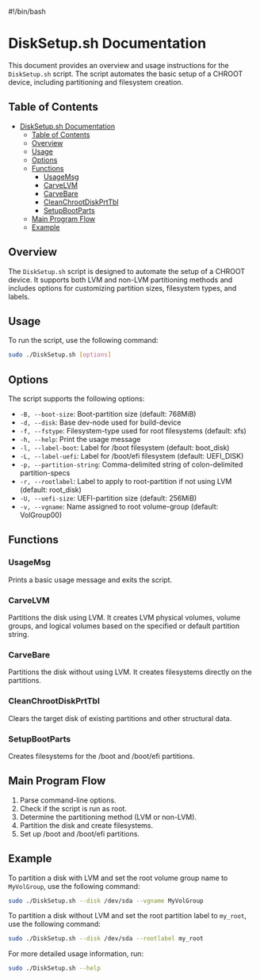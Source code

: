 #!/bin/bash
# DiskSetup.sh Documentation

This document provides an overview and usage instructions for the `DiskSetup.sh` script. The script automates the basic setup of a CHROOT device, including partitioning and filesystem creation.

## Table of Contents

- [DiskSetup.sh Documentation](#disksetupsh-documentation)
  - [Table of Contents](#table-of-contents)
  - [Overview](#overview)
  - [Usage](#usage)
  - [Options](#options)
  - [Functions](#functions)
    - [UsageMsg](#usagemsg)
    - [CarveLVM](#carvelvm)
    - [CarveBare](#carvebare)
    - [CleanChrootDiskPrtTbl](#cleanchrootdiskprttbl)
    - [SetupBootParts](#setupbootparts)
  - [Main Program Flow](#main-program-flow)
  - [Example](#example)

## Overview

The `DiskSetup.sh` script is designed to automate the setup of a CHROOT device. It supports both LVM and non-LVM partitioning methods and includes options for customizing partition sizes, filesystem types, and labels.

## Usage

To run the script, use the following command:

```sh
sudo ./DiskSetup.sh [options]
```

## Options

The script supports the following options:

- `-B, --boot-size`: Boot-partition size (default: 768MiB)
- `-d, --disk`: Base dev-node used for build-device
- `-f, --fstype`: Filesystem-type used for root filesystems (default: xfs)
- `-h, --help`: Print the usage message
- `-l, --label-boot`: Label for /boot filesystem (default: boot_disk)
- `-L, --label-uefi`: Label for /boot/efi filesystem (default: UEFI_DISK)
- `-p, --partition-string`: Comma-delimited string of colon-delimited partition-specs
- `-r, --rootlabel`: Label to apply to root-partition if not using LVM (default: root_disk)
- `-U, --uefi-size`: UEFI-partition size (default: 256MiB)
- `-v, --vgname`: Name assigned to root volume-group (default: VolGroup00)

## Functions

### UsageMsg

Prints a basic usage message and exits the script.

### CarveLVM

Partitions the disk using LVM. It creates LVM physical volumes, volume groups, and logical volumes based on the specified or default partition string.

### CarveBare

Partitions the disk without using LVM. It creates filesystems directly on the partitions.

### CleanChrootDiskPrtTbl

Clears the target disk of existing partitions and other structural data.

### SetupBootParts

Creates filesystems for the /boot and /boot/efi partitions.

## Main Program Flow

1. Parse command-line options.
2. Check if the script is run as root.
3. Determine the partitioning method (LVM or non-LVM).
4. Partition the disk and create filesystems.
5. Set up /boot and /boot/efi partitions.

## Example

To partition a disk with LVM and set the root volume group name to `MyVolGroup`, use the following command:

```sh
sudo ./DiskSetup.sh --disk /dev/sda --vgname MyVolGroup
```

To partition a disk without LVM and set the root partition label to `my_root`, use the following command:

```sh
sudo ./DiskSetup.sh --disk /dev/sda --rootlabel my_root
```

For more detailed usage information, run:

```sh
sudo ./DiskSetup.sh --help
```

